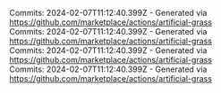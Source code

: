 Commits: 2024-02-07T11:12:40.399Z - Generated via https://github.com/marketplace/actions/artificial-grass
<br>
Commits: 2024-02-07T11:12:40.399Z - Generated via https://github.com/marketplace/actions/artificial-grass
<br>
Commits: 2024-02-07T11:12:40.399Z - Generated via https://github.com/marketplace/actions/artificial-grass
<br>
Commits: 2024-02-07T11:12:40.399Z - Generated via https://github.com/marketplace/actions/artificial-grass
<br>
